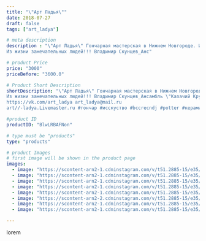 ```yaml
---
title: "\"Арт Ладья\""
date: 2018-07-27
draft: false
tags: ["art_ladya"]

# meta description
description : "\"Арт Ладья\" Гончарная мастерская в Нижнем Новгороде. Изготовление керамики и мастер//-классы по обучению.
Из жизни замечательных людей!!! Владимир Скунцев_Анс"

# product Price
price: "3000"
priceBefore: "3600.0"

# Product Short Description
shortDescription: "\"Арт Ладья\" Гончарная мастерская в Нижнем Новгороде. Изготовление керамики и мастер//-классы по обучению.
Из жизни замечательных людей!!! Владимир Скунцев_Ансамбль \"Казачий Круг\"
https://vk.com/art_ladya art_ladya@mail.ru 
art//-ladya.Livemaster.ru #гончар #исскуство #bccrecndj #potter #керамикадляинтерьера #керамикаручнаяработа #гончарнаямастерская #керамиканазаказ #handmade #craftsman #керамика #казаки #эксклюзивнаякерамика #dishes #decor #ceramicware #friends #claygoods #whistle #earthenware #ceramic #design #beautifulpeople #magic #sculptor #ceramicart #hummels #казачийкруг #авторскаякерамика"

#product ID
productID: "BlwLRBAFNon"

# type must be "products"
type: "products"

# product Images
# first image will be shown in the product page
images:
  - image: "https://scontent-arn2-1.cdninstagram.com/v/t51.2885-15/e35/40065574_524361404676530_3579099365626609664_n.jpg?se=8&tp=1&_nc_ht=scontent-arn2-1.cdninstagram.com&_nc_cat=102&_nc_ohc=-rhGZQyD6_4AX_zLpta&oh=82b5b597b794e827d3308094fc572f7f&oe=606D407A&ig_cache_key=MTgzMzAxMjQ0MjM3NDA5MjYyNQ%3D%3D.2"
  - image: "https://scontent-arn2-1.cdninstagram.com/v/t51.2885-15/e35/40171891_1997879000247724_2508574648224972800_n.jpg?se=8&tp=1&_nc_ht=scontent-arn2-1.cdninstagram.com&_nc_cat=104&_nc_ohc=0ErHqYB-f7YAX_uhxst&oh=440f34e4531c3c2a053ae2e693f7d6bc&oe=606CF7A7&ig_cache_key=MTgzMzAxMjQ1MjUyNDQ5NDcxMg%3D%3D.2"
  - image: "https://scontent-arn2-1.cdninstagram.com/v/t51.2885-15/e35/40251231_2175725199368620_1811326625145421824_n.jpg?se=8&tp=1&_nc_ht=scontent-arn2-1.cdninstagram.com&_nc_cat=104&_nc_ohc=pjsgqhkygK0AX9i7bv8&oh=385983f012dbf49735e80b92d5693904&oe=606C9CD0&ig_cache_key=MTgzMzAxMjQ2MzMwMzc0NzIzNg%3D%3D.2"
  - image: "https://scontent-arn2-1.cdninstagram.com/v/t51.2885-15/e35/40959850_327026434513402_5425009260712951808_n.jpg?tp=1&_nc_ht=scontent-arn2-1.cdninstagram.com&_nc_cat=110&_nc_ohc=H6oUJN0DAJAAX8BlmBN&oh=2fd7312029e7ede2ba5609fc5f7454b4&oe=6069946F&ig_cache_key=MTgzMzAxMjQ3MzEyNjkzNTk3Mg%3D%3D.2"
  - image: "https://scontent-arn2-1.cdninstagram.com/v/t51.2885-15/e35/40678505_2194220857278829_618275497335324672_n.jpg?se=8&tp=1&_nc_ht=scontent-arn2-1.cdninstagram.com&_nc_cat=101&_nc_ohc=6JsdHnTillwAX92rHRE&oh=c6baab9ce07845bf4c748e4abdc6a4bb&oe=606A9290&ig_cache_key=MTgzMzAxMjQ4NTQ5MTcwMjQwMA%3D%3D.2"
  - image: "https://scontent-arn2-2.cdninstagram.com/v/t51.2885-15/e35/40247002_2175317386089120_6181436044731219968_n.jpg?tp=1&_nc_ht=scontent-arn2-2.cdninstagram.com&_nc_cat=100&_nc_ohc=Vdb9ufQQ0KwAX9hwqwK&oh=ed209d49d80d3feffcdde110e39ae491&oe=606ACFE8&ig_cache_key=MTgzMzAxMjQ5NjU1NjExMTc4Mg%3D%3D.2"
  - image: "https://scontent-arn2-1.cdninstagram.com/v/t51.2885-15/e35/40493487_244758546242836_239410608179511296_n.jpg?se=8&tp=1&_nc_ht=scontent-arn2-1.cdninstagram.com&_nc_cat=104&_nc_ohc=TbuwgAbineUAX--K0GZ&oh=c52c72b6b055be82edf9fa75b5e530e0&oe=606A2173&ig_cache_key=MTgzMzAxMjUwNTM5NzkyMTY1MQ%3D%3D.2"
  - image: "https://scontent-arn2-1.cdninstagram.com/v/t51.2885-15/e35/39334858_712921745727634_6599436615758643200_n.jpg?se=8&tp=1&_nc_ht=scontent-arn2-1.cdninstagram.com&_nc_cat=110&_nc_ohc=nFlvHpkR0KEAX8dzs0X&oh=396d71ffe523f484d5a01bf469e33b26&oe=606A1936&ig_cache_key=MTgzMzAxMjUxMzU1OTkyNjU0Nw%3D%3D.2"

---
```

lorem
